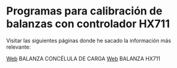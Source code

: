# Programas para calibración de balanzas con controlador HX711

Visitar las siguientes páginas donde he sacado la información más relevante:

[Web](https://www.prometec.net/balanza-con-celula-de-carga/) BALANZA CONCÉLULA DE CARGA
[Web](https://www.prometec.net/balanza-hx711-programa-final/) BALANZA HX711